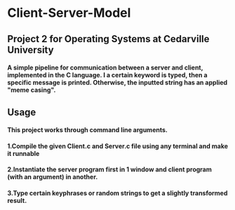 # Client-Server-Model

## Project 2 for Operating Systems at Cedarville University

#### A simple pipeline for communication between a server and client, implemented in the C language. I a certain keyword is typed, then a specific message is printed. Otherwise, the inputted string has an applied "meme casing".

## Usage

#### This project works through command line arguments. 
#### 1.Compile the given Client.c and Server.c file using any terminal and make it runnable
#### 2.Instantiate the server program first in 1 window and client program (with an argument) in another.
#### 3.Type certain keyphrases or random strings to get a slightly transformed result. 
